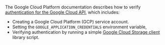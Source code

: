 The Google Cloud Platform documentation describes how to verify [authentication for the Google Cloud API](https://cloud.google.com/docs/authentication/getting-started), which includes:

- Creating a Google Cloud Platform (GCP) service account.
- Setting the ``GOOGLE_APPLICATION_CREDENTIALS`` environment variable,
- Verifying authentication by running a simple [Google Cloud Storage client](https://cloud.google.com/storage/docs/reference/libraries) library script.
